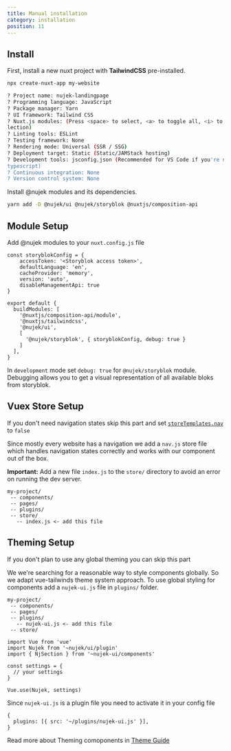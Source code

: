 ```yaml
---
title: Manual installation
category: installation
position: 11
---
```


## Install

First, install a new nuxt project with **TailwindCSS** pre-installed.

```bash
npx create-nuxt-app my-website

? Project name: nujek-landingpage
? Programming language: JavaScript
? Package manager: Yarn
? UI framework: Tailwind CSS
? Nuxt.js modules: (Press <space> to select, <a> to toggle all, <i> to invert se
lection)
? Linting tools: ESLint
? Testing framework: None
? Rendering mode: Universal (SSR / SSG)
? Deployment target: Static (Static/JAMStack hosting)
? Development tools: jsconfig.json (Recommended for VS Code if you're not using
typescript)
? Continuous integration: None
? Version control system: None
```

Install @nujek modules and its dependencies.

```bash
yarn add -D @nujek/ui @nujek/storyblok @nuxtjs/composition-api
```

## Module Setup

Add @nujek modules to your `nuxt.config.js` file

```js[nuxt.config.js]
const storyblokConfig = {
    accessToken: '<Storyblok access token>',
    defaultLanguage: 'en',
    cacheProvider: 'memory',
    version: 'auto',
    disableManagementApi: true
}

export default {
  buildModules: [
    '@nuxtjs/composition-api/module',
    '@nuxtjs/tailwindcss',
    '@nujek/ui',
    [
      '@nujek/storyblok', { storyblokConfig, debug: true }
    ]
  ],
}
```

<alert>
In <code>development</code> mode set <code>debug: true</code> for <code>@nujek/storyblok</code> module. Debugging allows you to get a visual representation of all available bloks from storyblok.
</alert>

## Vuex Store Setup

<alert>If you don't need navigation states skip this part and set <code>[storeTemplates.nav](/guides/options#storetemplatesnav) </code> to <code>false</code></alert>

Since mostly every website has a navigation we add a `nav.js` store file which handles navigation states correctly and works with our [<NjNav>](/nujek-ui/nj-nav) component out of the box. 

**Important:** Add a new file `index.js` to the `store/` directory to avoid an error on running the dev server.

```
my-project/
 -- components/
 -- pages/
 -- plugins/
 -- store/
   -- index.js <- add this file
```

## Theming Setup

<alert>If you don't plan to use any global theming you can skip this part</alert>

We we're searching for a reasonable way to style components globally. So we adapt vue-tailwinds theme system approach. To use global styling for components add a `nujek-ui.js` file in `plugins/` folder.

```
my-project/
 -- components/
 -- pages/
 -- plugins/
   -- nujek-ui.js <- add this file
 -- store/
```

```js[plugins/nujek-ui.js]
import Vue from 'vue'
import Nujek from '~nujek/ui/plugin'
import { NjSection } from '~nujek-ui/components'

const settings = {
  // your settings
}

Vue.use(Nujek, settings)
```

Since `nujek-ui.js` is a plugin file you need to activate it in your config file

```[nuxt.config.js]
{
  plugins: [{ src: '~/plugins/nujek-ui.js' }],
}
```


Read more about Theming comoponents in [Theme Guide](/guides/theme)